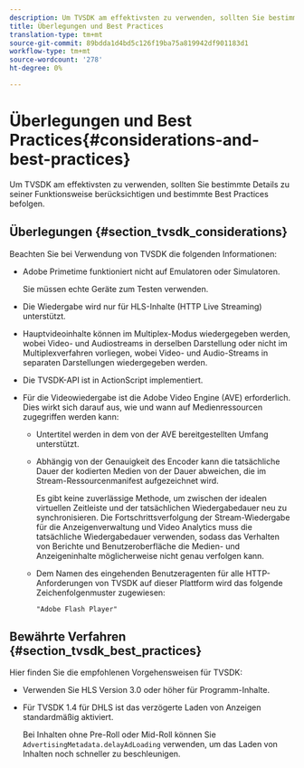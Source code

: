 ```yaml
---
description: Um TVSDK am effektivsten zu verwenden, sollten Sie bestimmte Details zu seiner Funktionsweise berücksichtigen und bestimmte Best Practices befolgen.
title: Überlegungen und Best Practices
translation-type: tm+mt
source-git-commit: 89bdda1d4bd5c126f19ba75a819942df901183d1
workflow-type: tm+mt
source-wordcount: '278'
ht-degree: 0%

---
```



# Überlegungen und Best Practices{#considerations-and-best-practices}

Um TVSDK am effektivsten zu verwenden, sollten Sie bestimmte Details zu seiner Funktionsweise berücksichtigen und bestimmte Best Practices befolgen.

## Überlegungen {#section_tvsdk_considerations}

Beachten Sie bei Verwendung von TVSDK die folgenden Informationen:

* Adobe Primetime funktioniert nicht auf Emulatoren oder Simulatoren.

   Sie müssen echte Geräte zum Testen verwenden.
* Die Wiedergabe wird nur für HLS-Inhalte (HTTP Live Streaming) unterstützt.
* Hauptvideoinhalte können im Multiplex-Modus wiedergegeben werden, wobei Video- und Audiostreams in derselben Darstellung oder nicht im Multiplexverfahren vorliegen, wobei Video- und Audio-Streams in separaten Darstellungen wiedergegeben werden.
* Die TVSDK-API ist in ActionScript implementiert.
* Für die Videowiedergabe ist die Adobe Video Engine (AVE) erforderlich. Dies wirkt sich darauf aus, wie und wann auf Medienressourcen zugegriffen werden kann:

   * Untertitel werden in dem von der AVE bereitgestellten Umfang unterstützt.
   * Abhängig von der Genauigkeit des Encoder kann die tatsächliche Dauer der kodierten Medien von der Dauer abweichen, die im Stream-Ressourcenmanifest aufgezeichnet wird.

      Es gibt keine zuverlässige Methode, um zwischen der idealen virtuellen Zeitleiste und der tatsächlichen Wiedergabedauer neu zu synchronisieren. Die Fortschrittsverfolgung der Stream-Wiedergabe für die Anzeigenverwaltung und Video Analytics muss die tatsächliche Wiedergabedauer verwenden, sodass das Verhalten von Berichte und Benutzeroberfläche die Medien- und Anzeigeninhalte möglicherweise nicht genau verfolgen kann.
   * Dem Namen des eingehenden Benutzeragenten für alle HTTP-Anforderungen von TVSDK auf dieser Plattform wird das folgende Zeichenfolgenmuster zugewiesen:

      ```
      "Adobe Flash Player"
      ```

## Bewährte Verfahren {#section_tvsdk_best_practices}

Hier finden Sie die empfohlenen Vorgehensweisen für TVSDK:

* Verwenden Sie HLS Version 3.0 oder höher für Programm-Inhalte.
* Für TVSDK 1.4 für DHLS ist das verzögerte Laden von Anzeigen standardmäßig aktiviert.

   Bei Inhalten ohne Pre-Roll oder Mid-Roll können Sie `AdvertisingMetadata.delayAdLoading` verwenden, um das Laden von Inhalten noch schneller zu beschleunigen.

